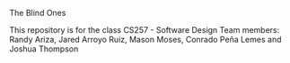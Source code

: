 The Blind Ones

This repository is for the class CS257 - Software Design
Team members: Randy Ariza, Jared Arroyo Ruiz, Mason Moses, Conrado Peña Lemes and Joshua Thompson
